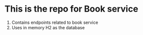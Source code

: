 # This is the repo for Book service
1. Contains endpoints related to book service
2. Uses in memory H2 as the database